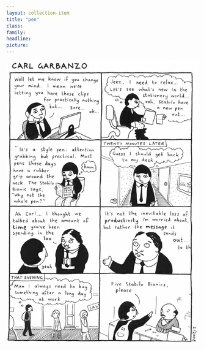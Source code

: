```yaml
---
layout: collection-item
title: "pen"
class:	
family:
headline:
picture:
---
```


![pen](/assets/img/garbanzo/2008/pen-900w.jpg)

